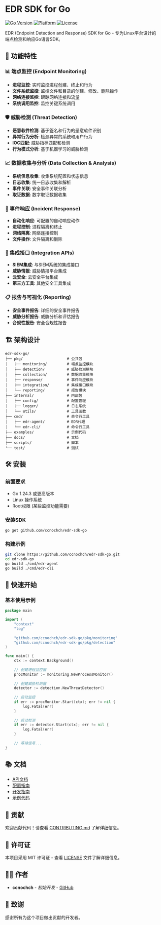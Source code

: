 # EDR SDK for Go

[![Go Version](https://img.shields.io/badge/Go-1.24.3-blue.svg)](https://golang.org)
[![Platform](https://img.shields.io/badge/Platform-Linux-green.svg)](https://www.linux.org)
[![License](https://img.shields.io/badge/License-MIT-yellow.svg)](LICENSE)

EDR (Endpoint Detection and Response) SDK for Go - 专为Linux平台设计的端点检测和响应Go语言SDK。

## 🚀 功能特性

### 📊 端点监控 (Endpoint Monitoring)
- **进程监控**: 实时监控进程创建、终止和行为
- **文件系统监控**: 监控文件和目录的创建、修改、删除操作
- **网络连接监控**: 跟踪网络连接和流量
- **系统调用监控**: 监控关键系统调用

### 🛡️ 威胁检测 (Threat Detection)
- **恶意软件检测**: 基于签名和行为的恶意软件识别
- **异常行为分析**: 检测异常的系统和用户行为
- **IOC匹配**: 威胁指标匹配和检测
- **行为模式分析**: 基于机器学习的威胁检测

### 📈 数据收集与分析 (Data Collection & Analysis)
- **系统信息收集**: 收集系统配置和状态信息
- **日志收集**: 统一日志收集和解析
- **事件关联**: 安全事件关联分析
- **取证数据**: 数字取证数据收集

### 🚨 事件响应 (Incident Response)
- **自动化响应**: 可配置的自动响应动作
- **进程控制**: 进程隔离和终止
- **网络隔离**: 网络连接控制
- **文件操作**: 文件隔离和删除

### 🔗 集成接口 (Integration APIs)
- **SIEM集成**: 与SIEM系统的集成接口
- **威胁情报**: 威胁情报平台集成
- **云安全**: 云安全平台集成
- **第三方工具**: 其他安全工具集成

### 📋 报告与可视化 (Reporting)
- **安全事件报告**: 详细的安全事件报告
- **威胁分析报告**: 威胁分析和评估报告
- **合规性报告**: 安全合规性报告

## 🏗️ 架构设计

```
edr-sdk-go/
├── pkg/                    # 公共包
│   ├── monitoring/         # 端点监控模块
│   ├── detection/          # 威胁检测模块
│   ├── collection/         # 数据收集模块
│   ├── response/           # 事件响应模块
│   ├── integration/        # 集成接口模块
│   └── reporting/          # 报告模块
├── internal/               # 内部包
│   ├── config/             # 配置管理
│   ├── logger/             # 日志系统
│   └── utils/              # 工具函数
├── cmd/                    # 命令行工具
│   ├── edr-agent/          # EDR代理
│   └── edr-cli/            # 命令行工具
├── examples/               # 示例代码
├── docs/                   # 文档
├── scripts/                # 脚本
└── test/                   # 测试
```

## 🛠️ 安装

### 前置要求
- Go 1.24.3 或更高版本
- Linux 操作系统
- Root权限 (某些监控功能需要)

### 安装SDK
```bash
go get github.com/ccnochch/edr-sdk-go
```

### 构建示例
```bash
git clone https://github.com/ccnochch/edr-sdk-go.git
cd edr-sdk-go
go build ./cmd/edr-agent
go build ./cmd/edr-cli
```

## 🚀 快速开始

### 基本使用示例

```go
package main

import (
    "context"
    "log"
    
    "github.com/ccnochch/edr-sdk-go/pkg/monitoring"
    "github.com/ccnochch/edr-sdk-go/pkg/detection"
)

func main() {
    ctx := context.Background()
    
    // 创建进程监控器
    procMonitor := monitoring.NewProcessMonitor()
    
    // 创建威胁检测器
    detector := detection.NewThreatDetector()
    
    // 启动监控
    if err := procMonitor.Start(ctx); err != nil {
        log.Fatal(err)
    }
    
    // 启动检测
    if err := detector.Start(ctx); err != nil {
        log.Fatal(err)
    }
    
    // 等待信号...
}
```

## 📚 文档

- [API文档](docs/api.md)
- [配置指南](docs/configuration.md)
- [开发指南](docs/development.md)
- [示例代码](examples/)

## 🤝 贡献

欢迎贡献代码！请查看 [CONTRIBUTING.md](CONTRIBUTING.md) 了解详细信息。

## 📄 许可证

本项目采用 MIT 许可证 - 查看 [LICENSE](LICENSE) 文件了解详细信息。

## 👨‍💻 作者

- **ccnochch** - *初始开发* - [GitHub](https://github.com/ccnochch)

## 🙏 致谢

感谢所有为这个项目做出贡献的开发者。 